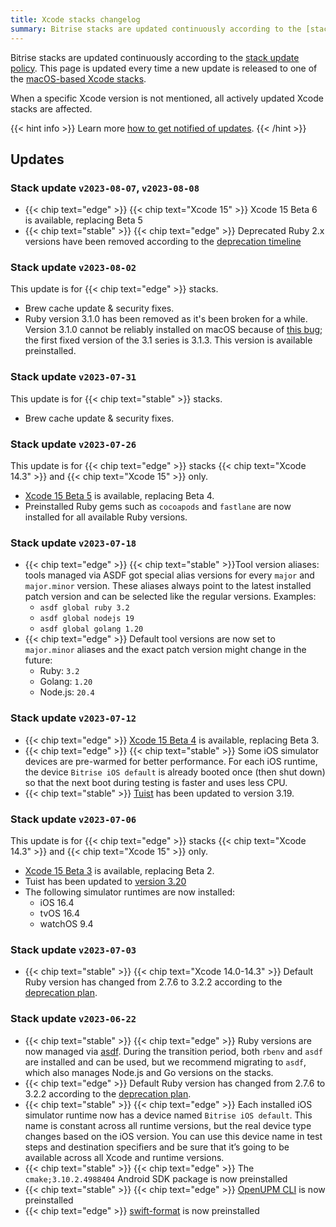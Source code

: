 ```yaml
---
title: Xcode stacks changelog
summary: Bitrise stacks are updated continuously according to the [stack update policy](https://devcenter.bitrise.io/en/infrastructure/build-stacks/stack-update-policy.html). This page is updated every time a new update is released to one of the [macOS-based Xcode stacks](/platform/macos).
---
```


Bitrise stacks are updated continuously according to the [stack update policy](https://devcenter.bitrise.io/en/infrastructure/build-stacks/stack-update-policy.html). This page is updated every time a new update is released to one of the [macOS-based Xcode stacks](/platform/macos).

When a specific Xcode version is not mentioned, all actively updated Xcode stacks are affected.

{{< hint info >}}
Learn more [how to get notified of updates](../tips/Get%20notified.md).
{{< /hint >}}

## Updates

### Stack update `v2023-08-07`, `v2023-08-08`

- {{< chip text="edge" >}} {{< chip text="Xcode 15" >}} Xcode 15 Beta 6 is available, replacing Beta 5
- {{< chip text="stable" >}} {{< chip text="edge" >}} Deprecated Ruby 2.x versions have been removed according to the [deprecation timeline](https://discuss.bitrise.io/t/ruby-2-7-x-deprecation/22544)

### Stack update `v2023-08-02`
This update is for {{< chip text="edge" >}} stacks.

- Brew cache update & security fixes.
- Ruby version 3.1.0 has been removed as it's been broken for a while. Version 3.1.0 cannot be reliably installed on macOS because of [this bug](https://bugs.ruby-lang.org/issues/18912); the first fixed version of the 3.1 series is 3.1.3. This version is available preinstalled.

### Stack update `v2023-07-31`

This update is for {{< chip text="stable" >}} stacks.

- Brew cache update & security fixes.

### Stack update `v2023-07-26`

This update is for {{< chip text="edge" >}} stacks {{< chip text="Xcode 14.3" >}} and {{< chip text="Xcode 15" >}} only.

- [Xcode 15 Beta 5](https://developer.apple.com/documentation/xcode-release-notes/xcode-15-release-notes) is available, replacing Beta 4.
- Preinstalled Ruby gems such as `cocoapods` and `fastlane` are now installed for all available Ruby versions.

### Stack update `v2023-07-18`

- {{< chip text="edge" >}} {{< chip text="stable" >}}Tool version aliases: tools managed via ASDF got special alias versions for every `major` and `major.minor` version. These aliases always point to the latest installed patch version and can be selected like the regular versions. Examples:
  - `asdf global ruby 3.2`
  - `asdf global nodejs 19`
  - `asdf global golang 1.20`
- {{< chip text="edge" >}} Default tool versions are now set to `major.minor` aliases and the exact patch version might change in the future:
  - Ruby: `3.2`
  - Golang: `1.20`
  - Node.js: `20.4`

### Stack update `v2023-07-12`

- {{< chip text="edge" >}} [Xcode 15 Beta 4](https://developer.apple.com/documentation/xcode-release-notes/xcode-15-release-notes) is available, replacing Beta 3.
- {{< chip text="edge" >}} {{< chip text="stable" >}} Some iOS simulator devices are pre-warmed for better performance. For each iOS runtime, the device `Bitrise iOS default` is already booted once (then shut down) so that the next boot during testing is faster and uses less CPU.
- {{< chip text="stable" >}} [Tuist](https://tuist.io) has been updated to version 3.19.

### Stack update `v2023-07-06`

This update is for {{< chip text="edge" >}} stacks {{< chip text="Xcode 14.3" >}} and {{< chip text="Xcode 15" >}} only.

- [Xcode 15 Beta 3](https://developer.apple.com/documentation/xcode-release-notes/xcode-15-release-notes) is available, replacing Beta 2.
- Tuist has been updated to [version 3.20](https://github.com/tuist/tuist/releases/tag/3.20.0)
- The following simulator runtimes are now installed:
  - iOS 16.4
  - tvOS 16.4
  - watchOS 9.4

### Stack update `v2023-07-03`

- {{< chip text="stable" >}} {{< chip text="Xcode 14.0-14.3" >}} Default Ruby version has changed from 2.7.6 to 3.2.2 according to the [deprecation plan](https://discuss.bitrise.io/t/ruby-2-7-x-deprecation/22544).

### Stack update `v2023-06-22`

- {{< chip text="stable" >}} {{< chip text="edge" >}} Ruby versions are now managed via [asdf](https://asdf-vm.com/). During the transition period, both `rbenv` and `asdf` are installed and can be used, but we recommend migrating to `asdf`, which also manages Node.js and Go versions on the stacks.
- {{< chip text="edge" >}} Default Ruby version has changed from 2.7.6 to 3.2.2 according to the [deprecation plan](https://discuss.bitrise.io/t/ruby-2-7-x-deprecation/22544).
- {{< chip text="stable" >}} {{< chip text="edge" >}} Each installed iOS simulator runtime now has a device named `Bitrise iOS default`. This name is constant across all runtime versions, but the real device type changes based on the iOS version. You can use this device name in test steps and destination specifiers and be sure that it’s going to be available across all Xcode and runtime versions.
- {{< chip text="stable" >}} {{< chip text="edge" >}} The `cmake;3.10.2.4988404` Android SDK package is now preinstalled
- {{< chip text="stable" >}} {{< chip text="edge" >}} [OpenUPM CLI](https://openupm.com/) is now preinstalled
- {{< chip text="edge" >}} [swift-format](https://github.com/apple/swift-format) is now preinstalled


